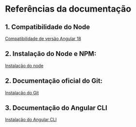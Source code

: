 # Referências da documentação

## 1. Compatibilidade do Node

[Compatibilidade de versão Angular 18](https://angular.dev/reference/versions)

## 2. Instalação do Node e NPM:

[Instalação do node](https://nodejs.org/en)

## 2. Documentação oficial do Git:

[Instalação do Git](https://git-scm.com/book/en/v2/Getting-Started-Installing-Git)

## 3. Documentação do Angular CLI

[Instalação do Angular CLI](https://v17.angular.io/cli)
